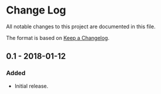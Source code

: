 # Change Log
All notable changes to this project are documented in this file.

The format is based on [Keep a Changelog](http://keepachangelog.com/).

## 0.1 - 2018-01-12

### Added
- Initial release.